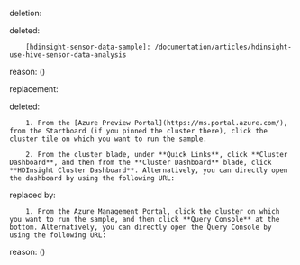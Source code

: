 deletion:

deleted:

		[hdinsight-sensor-data-sample]: /documentation/articles/hdinsight-use-hive-sensor-data-analysis

reason: ()

replacement:

deleted:

		1. From the [Azure Preview Portal](https://ms.portal.azure.com/), from the Startboard (if you pinned the cluster there), click the cluster tile on which you want to run the sample.
		
		2. From the cluster blade, under **Quick Links**, click **Cluster Dashboard**, and then from the **Cluster Dashboard** blade, click **HDInsight Cluster Dashboard**. Alternatively, you can directly open the dashboard by using the following URL:

replaced by:

		1. From the Azure Management Portal, click the cluster on which you want to run the sample, and then click **Query Console** at the bottom. Alternatively, you can directly open the Query Console by using the following URL:

reason: ()

